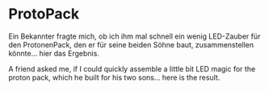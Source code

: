 # ProtoPack
Ein Bekannter fragte mich, ob ich ihm mal schnell ein wenig LED-Zauber für den ProtonenPack, den er für seine beiden Söhne baut, 
zusammenstellen könnte... hier das Ergebnis.

A friend asked me, if I could quickly assemble a little bit LED magic for the proton pack, which he built for his two sons...
here is the result. 
